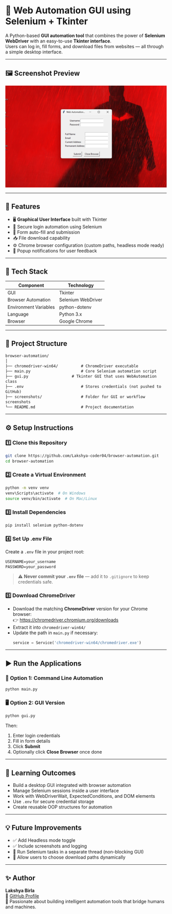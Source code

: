 # 🧠 Web Automation GUI using Selenium + Tkinter

A Python-based **GUI automation tool** that combines the power of **Selenium WebDriver** with an easy-to-use **Tkinter interface**.  
Users can log in, fill forms, and download files from websites — all through a simple desktop interface.

---

## 🖼️ Screenshot Preview



![GUI Screenshot](screenshot/screenshot.png)

---

## 🚀 Features

- 🖥️ **Graphical User Interface** built with Tkinter  
- 🔐 Secure login automation using Selenium  
- 🧭 Form auto-fill and submission  
- 📥 File download capability  
- ⚙️ Chrome browser configuration (custom paths, headless mode ready)  
- 💬 Popup notifications for user feedback  

---

## 🧩 Tech Stack

| Component | Technology |
|------------|-------------|
| GUI | Tkinter |
| Browser Automation | Selenium WebDriver |
| Environment Variables | python-dotenv |
| Language | Python 3.x |
| Browser | Google Chrome |

---

## 📂 Project Structure

```
browser-automation/
│
├── chromedriver-win64/          # ChromeDriver executable
├── main.py                      # Core Selenium automation script
├── gui.py                   # Tkinter GUI that uses WebAutomation class
├── .env                         # Stores credentials (not pushed to GitHub)
├── screenshots/                 # Folder for GUI or workflow screenshots
└── README.md                    # Project documentation
```

---

## ⚙️ Setup Instructions

### 1️⃣ Clone this Repository
```bash
git clone https://github.com/Lakshya-coder04/browser-automation.git
cd browser-automation
```

### 2️⃣ Create a Virtual Environment
```bash
python -m venv venv
venv\Scripts\activate  # On Windows
source venv/bin/activate  # On Mac/Linux
```

### 3️⃣ Install Dependencies
```bash
pip install selenium python-dotenv
```

### 4️⃣ Set Up .env File
Create a `.env` file in your project root:
```
USERNAME=your_username
PASSWORD=your_password
```

> ⚠️ **Never commit your `.env` file** — add it to `.gitignore` to keep credentials safe.

### 5️⃣ Download ChromeDriver
- Download the matching **ChromeDriver** version for your Chrome browser:  
  👉 https://chromedriver.chromium.org/downloads  
- Extract it into `chromedriver-win64/`  
- Update the path in `main.py` if necessary:
  ```python
  service = Service('chromedriver-win64/chromedriver.exe')
  ```

---

## ▶️ Run the Applications

### 🧠 Option 1: Command Line Automation
```bash
python main.py
```

### 🖥️ Option 2: GUI Version
```bash
python gui.py
```

Then:
1. Enter login credentials  
2. Fill in form details  
3. Click **Submit**  
4. Optionally click **Close Browser** once done  

---

## 🧠 Learning Outcomes

- Build a desktop GUI integrated with browser automation  
- Manage Selenium sessions inside a user interface  
- Work with WebDriverWait, ExpectedConditions, and DOM elements  
- Use `.env` for secure credential storage  
- Create reusable OOP structures for automation  

---

## 💡 Future Improvements

- ✅ Add Headless mode toggle  
- ✅ Include screenshots and logging  
- 🧵 Run Selenium tasks in a separate thread (non-blocking GUI)  
- 📁 Allow users to choose download paths dynamically  

---

## ✨ Author

**Lakshya Birla**  
🔗 [GitHub Profile](https://github.com/Lakshya-coder04)  
💼 Passionate about building intelligent automation tools that bridge humans and machines.
